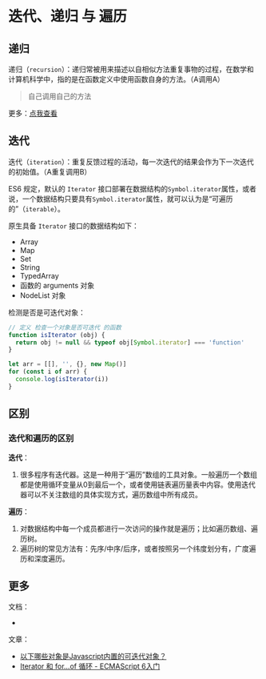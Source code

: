 # 迭代、递归 与 遍历
## 递归
递归（`recursion`）：递归常被用来描述以自相似方法重复事物的过程，在数学和计算机科学中，指的是在函数定义中使用函数自身的方法。（A调用A）
> 自己调用自己的方法

更多：[点我查看](https://www.jianshu.com/p/32bcc45efd32)
## 迭代
迭代（`iteration`）：重复反馈过程的活动，每一次迭代的结果会作为下一次迭代的初始值。（A重复调用B）

ES6 规定，默认的 `Iterator` 接口部署在数据结构的`Symbol.iterator`属性，或者说，一个数据结构只要具有`Symbol.iterator`属性，就可以认为是“可遍历的”（`iterable`）。

原生具备 `Iterator` 接口的数据结构如下：
* Array
* Map
* Set
* String
* TypedArray
* 函数的 arguments 对象
* NodeList 对象

检测是否是可迭代对象：  
```js
// 定义 检查一个对象是否可迭代 的函数
function isIterator (obj) {
  return obj != null && typeof obj[Symbol.iterator] === 'function'
}

let arr = [[], '', {}, new Map()]
for (const i of arr) {
  console.log(isIterator(i))
}
```
## 区别
### 迭代和遍历的区别
**迭代**：
1. 很多程序有迭代器。这是一种用于“遍历”数组的工具对象。一般遍历一个数组都是使用循环变量从0到最后一个，或者使用链表遍历量表中内容。使用迭代器可以不关注数组的具体实现方式，遍历数组中所有成员。

**遍历**：
1. 对数据结构中每一个成员都进行一次访问的操作就是遍历；比如遍历数组、遍历树。
2. 遍历树的常见方法有：先序/中序/后序，或者按照另一个纬度划分有，广度遍历和深度遍历。

## 更多
文档：
* []()

文章：
* [以下哪些对象是Javascript内置的可迭代对象？](https://www.nowcoder.com/questionTerminal/47a43dcd64244bdbad6846509866a23c?orderByHotValue=1&page=1&onlyReference=false)
* [Iterator 和 for...of 循环 - ECMAScript 6入门](https://es6.ruanyifeng.com/#docs/iterator#%E9%BB%98%E8%AE%A4-Iterator-%E6%8E%A5%E5%8F%A3)
